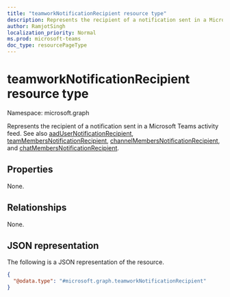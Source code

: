 ```yaml
---
title: "teamworkNotificationRecipient resource type"
description: Represents the recipient of a notification sent in a Microsoft Teams activity feed.
author: RamjotSingh
localization_priority: Normal
ms.prod: microsoft-teams
doc_type: resourcePageType
---
```


# teamworkNotificationRecipient resource type

Namespace: microsoft.graph

Represents the recipient of a notification sent in a Microsoft Teams activity feed. See also [aadUserNotificationRecipient](aadusernotificationrecipient.md), [teamMembersNotificationRecipient](teammembersnotificationrecipient.md), [channelMembersNotificationRecipient](channelmembersnotificationrecipient.md), and [chatMembersNotificationRecipient](chatmembersnotificationrecipient.md).

## Properties
None.

## Relationships
None.

## JSON representation
The following is a JSON representation of the resource.
<!-- {
  "blockType": "resource",
  "@odata.type": "microsoft.graph.teamworkNotificationRecipient"
}
-->
``` json
{
  "@odata.type": "#microsoft.graph.teamworkNotificationRecipient"
}
```

